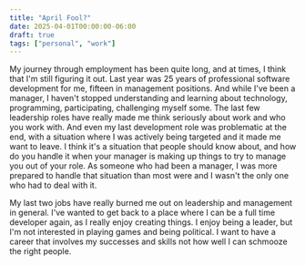 ```yaml
---
title: "April Fool?"
date: 2025-04-01T00:00:00-06:00
draft: true
tags: ["personal", "work"]
---
```


My journey through employment has been quite long, and at times, I think that I'm still figuring it out. Last year was 25 years of professional software development for me, fifteen in management positions. And while I've been a manager, I haven't stopped understanding and learning about technology, programming, participating, challenging myself some. The last few leadership roles have really made me think seriously about work and who you work with. And even my last development role was problematic at the end, with a situation where I was actively being targeted and it made me want to leave. I think it's a situation that people should know about, and how do you handle it when your manager is making up things to try to manage you out of your role. As someone who had been a manager, I was more prepared to handle that situation than most were and I wasn't the only one who had to deal with it.

My last two jobs have really burned me out on leadership and management in general. I've wanted to get back to a place where I can be a full time developer again, as I really enjoy creating things. I enjoy being a leader, but I'm not interested in playing games and being political. I want to have a career that involves my successes and skills not how well I can schmooze the right people. 
